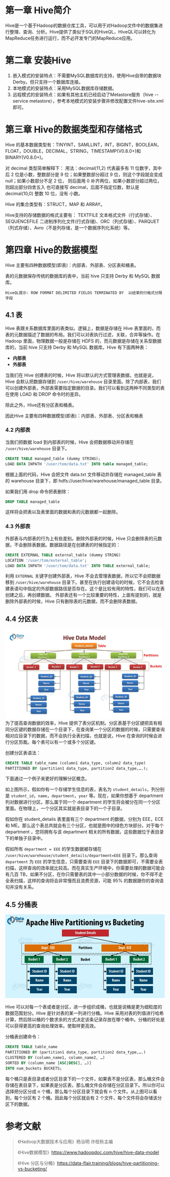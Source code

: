 # 第一章 Hive简介

Hive是一个基于Hadoop的数据仓库工具，可以用于对Hadoop文件中的数据集进行整理、查询、分析。Hive提供了类似于SQL的HiveQL，HiveQL可以转化为MapReduce任务进行运行，而不必开发专门的MapReduce应用。

# 第二章 安装Hive

1. 嵌入模式的安装特点：不需要MySQL数据库的支持，使用Hive自带的数据块Derby。但只支持一个数据库连接。
2. 本地模式的安装特点：采用MySQL数据库存储数据。
3. 远程模式的安装特点：如果有其他主机已经启动了Metastore服务（hive --service metastore），参考本地模式的安装步骤并修改配置文件hive-site.xml即可。

# 第三章 Hive的数据类型和存储格式

Hive 的基本数据类型有：TINYINT，SAMLLINT，INT，BIGINT，BOOLEAN，FLOAT，DOUBLE，DECIMAL，STRING，TIMESTAMP(V0.8.0+)和 BINARY(V0.8.0+)。

对 decimal 类型简单解释下：
用法：decimal(11,2) 代表最多有 11 位数字，其中后 2 位是小数，整数部分是 9
位；如果整数部分超过 9 位，则这个字段就会变成 null；如果小数部分不足 2 位，
则后面用 0 补齐两位，如果小数部分超过两位，则超出部分四舍五入
也可直接写 decimal，后面不指定位数，默认是 decimal(10,0) 整数 10 位，没有
小数。

Hive 的集合类型有：STRUCT，MAP 和 ARRAY。

Hive支持的存储数据的格式主要有： TEXTFILE 文本格式文件（行式存储）、 SEQUENCEFILE 二进制序列化文件(行式存储)、ORC（列式存储）、PARQUET（列式存储）、Avro（不是列存储，是一个数据序列化系统）等。

# 第四章 Hive的数据模型

Hive 主要有四种数据模型(即表)：内部表、外部表、分区表和桶表。

表的元数据保存传统的数据库的表中，当前 hive 只支持 Derby 和 MySQL 数据库。

`HiveQL提示: ROW FORMAT DELIMITED FIELDS TERMINATED BY  以结束的行格式分隔字段`

## 4.1 表

Hive 表跟关系数据库里面的表类似。逻辑上，数据是存储在 Hive 表里面的，而表的元数据描述了数据的布局。我们可以对表执行过滤，关联，合并等操作。在 Hadoop 里面，物理数据一般是存储在 HDFS 的，而元数据是存储在关系型数据库的，当前 hive 只支持 Derby 和 MySQL 数据库。Hive 有下面两种表：

- **内部表**
- **外部表**

当我们在 Hive 创建表的时候，Hive 将以默认的方式管理表数据，也就是说，Hive 会默认把数据存储到 `/user/hive/warehouse` 目录里面。除了内部表，我们可以创建外部表，外部表需要指定数据的目录。我们可以看到这两种不同类型的表在使用 LOAD 和 DROP 命令时的差异。

除此之外，Hive还有分区表和桶表。

因此Hive 主要有四种数据模型(即表)：内部表、外部表、分区表和桶表

### 4.2 内部表

当我们把数据 load 到内部表的时候，Hive 会把数据移动并存储在 `/user/hive/warehouse` 目录下。

```sql
CREATE TABLE managed_table (dummy STRING);
LOAD DATA INPATH '/user/tom/data.txt' INTO table managed_table;
```

根据上面的代码，Hive 会把文件 data.txt 文件移动并存储在 managed_table 表的 warehouse 目录下，即 hdfs://user/hive/warehouse/managed_table 目录。

如果我们用 drop 命令把表删除：

```sql
DROP TABLE managed_table
```

这样将会把表以及表里面的数据和表的元数据都一起删除。

### 4.3 外部表

外部表与内部表的行为上有些差别。删除外部表的时候，Hive 只会删除表的元数据，不会删除表数据。数据路径是在创建表的时候指定的：

```sql
CREATE EXTERNAL TABLE external_table (dummy STRING)
LOCATION '/user/tom/external_table';
LOAD DATA INPATH '/user/tom/data.txt' INTO TABLE external_table;
```

利用 `EXTERNAL` 关键字创建外部表，Hive 不会去管理表数据，所以它不会把数据移到 `/user/hive/warehouse` 目录下。甚至在执行创建语句的时候，它不会去检查建表语句中指定的外部数据路径是否存在。这个是比较有用的特性，我们可以在表创建之后，再创建数据。
外部表还有一个比较重要的特性，上面有提到的，就是删除外部表的时候，Hive 只有删除表的元数据，而不会删除表数据。

## 4.4 分区表

![](Hive基础.assets/1.png)
为了提高查询数据的效率，Hive 提供了表分区机制。分区表基于分区键把具有相同分区键的数据存储在一个目录下，在查询某一个分区的数据的时候，只需要查询相对应目录下的数据，而不会执行全表扫描，也就是说，Hive 在查询的时候会进行分区剪裁。每个表可以有一个或多个分区键。

创建分区表语法：

```sql
CREATE TABLE table_name (column1 data_type, column2 data_type)
PARTITIONED BY (partition1 data_type, partition2 data_type,….);
```

下面通过一个例子来更好的理解分区概念。

如上图所示，假如你有一个存储学生信息的表，表名为 `student_details`，列分别是 `student_id`，`name`，`department`，`year` 等。现在，如果你想基于 department 列对数据进行分区。那么属于同一个 department 的学生将会被分在同一个分区里面。在物理上，一个分区其实就是表目录下的一个子目录。

假如你在 student_details 表里面有三个 department 的数据，分别为 EEE，ECE 和 ME。那么这个表总共就会有三个分区，也就是图中的绿色方块部分。对于每个 department ，您将拥有与该 department 相关的所有数据，这些数据位于表目录下的单独子目录中。

假如所有 `department = EEE` 的学生数据被存储在 `/user/hive/warehouse/student_details/department=EEE` 目录下。那么查询 `department` 为 `EEE` 的学生信息，只需要查询 `EEE` 目录下的数据即可，不需要全表扫描，这样查询的效率就比较高。而在真实生产环境中，你需要处理的数据可能会有几百 TB，如果不分区，在你只需要表的其中一小部分数据的时候，你不得不走全表扫描，这样的查询将会非常慢而且浪费资源，可能 95% 的数据跟你的查询语句并没有关系。

## 4.5 分桶表

![](Hive基础.assets/2.png)

Hive 可以对每一个表或者是分区，进一步组织成桶，也就是说桶是更为细粒度的数据范围划分。Hive 是针对表的某一列进行分桶。Hive 采用对表的列值进行哈希计算，然后除以桶的个数求余的方式决定该条记录存放在哪个桶中。分桶的好处是可以获得更高的查询处理效率。使取样更高效。

分桶表创建命令：

```sql
CREATE TABLE table_name
PARTITIONED BY (partition1 data_type, partition2 data_type,….) 
CLUSTERED BY (column_name1, column_name2, …) 
SORTED BY (column_name [ASC|DESC], …)] 
INTO num_buckets BUCKETS;
```

每个桶只是表目录或者分区目录下的一个文件，如果表不是分区表，那么桶文件会存储在表目录下，如果表是分区表，那么桶文件会存储在分区目录下。所以你可以选择把分区分成 n 个桶，那么每个分区目录下就会有 n 个文件。从上图可以看到，每个分区有 2 个桶。因此每个分区就会有 2 个文件，每个文件将会存储该分区下的数据。

# 参考文献

> 《Hadoop大数据技术与应用》杨治明 许桂秋主编
>
> 《Hive数据模型》https://www.hadoopdoc.com/hive/hive-data-model
>
> 《Hive 分区与分桶》https://data-flair.training/blogs/hive-partitioning-vs-bucketing/
